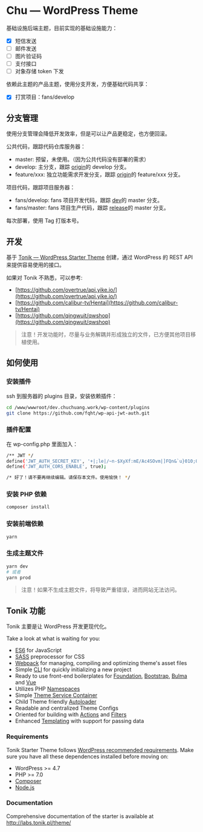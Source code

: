 # Chu — WordPress Theme

基础设施后端主题，目前实现的基础设施能力：

- [x] 短信发送
- [ ] 邮件发送
- [ ] 图片验证码
- [ ] 支付接口
- [ ] 对象存储 token 下发

依赖此主题的产品主题，使用分支开发，方便基础代码共享：

- [x] 打赏项目：fans/develop

## 分支管理

使用分支管理会降低开发效率，但是可以让产品更稳定，也方便回滚。

公共代码，跟踪代码仓库服务器：

- master: 预留，未使用。（因为公共代码没有部署的需求）
- develop: 主分支，跟踪 [origin](git@github.com:xiangming/tonik.git)的 develop 分支。
- feature/xxx: 独立功能需求开发分支，跟踪 [origin](git@github.com:xiangming/tonik.git)的 feature/xxx 分支。

项目代码，跟踪项目服务器：

- fans/develop: fans 项目开发代码，跟踪 [dev](ssh://git@165.154.22.106:7000/home/data/git/dev.git)的 master 分支。
- fans/master: fans 项目生产代码，跟踪 [release](ssh://git@165.154.22.106:7000/home/data/git/release.git)的 master 分支。

每次部署，使用 Tag 打版本号。

## 开发

基于 [Tonik — WordPress Starter Theme](http://labs.tonik.pl/theme/) 创建，通过 WordPress 的 REST API 来提供容易使用的接口。

如果对 Tonik 不熟悉，可以参考:

- [https://github.com/overtrue/api.yike.io/](https://github.com/overtrue/api.yike.io/)
- [https://github.com/calibur-tv/Hentai](https://github.com/calibur-tv/Hentai)
- [https://github.com/qingwuit/qwshop](https://github.com/qingwuit/qwshop)

> 注意！开发功能时，尽量与业务解耦并形成独立的文件，已方便其他项目移植使用。

## 如何使用

### 安装插件

ssh 到服务器的 plugins 目录，安装依赖插件：

```bash
cd /www/wwwroot/dev.chuchuang.work/wp-content/plugins
git clone https://github.com/fqht/wp-api-jwt-auth.git
```

### 插件配置

在 wp-config.php 里面加入：

```bash
/** JWT */
define('JWT_AUTH_SECRET_KEY', '+|;le|/~n-$XyXf:mE/Ac4SOvm|]FQn&`u}010;ON1adj(J{A(nm/;;P<S6qFXI[');
define('JWT_AUTH_CORS_ENABLE', true);

/* 好了！请不要再继续编辑。请保存本文件。使用愉快！ */
```

### 安装 PHP 依赖

```bash
composer install
```

### 安装前端依赖

```bash
yarn
```

### 生成主题文件

```bash
yarn dev
# 或者
yarn prod
```

> 注意！如果不生成主题文件，将导致严重错误，进而网站无法访问。

## Tonik 功能

Tonik 主要是让 WordPress 开发更现代化。

Take a look at what is waiting for you:

- [ES6](https://babeljs.io/learn-es2015/) for JavaScript
- [SASS](http://sass-lang.com/) preprocessor for CSS
- [Webpack](https://webpack.js.org/) for managing, compiling and optimizing theme's asset files
- Simple [CLI](https://github.com/tonik/cli) for quickly initializing a new project
- Ready to use front-end boilerplates for [Foundation](//foundation.zurb.com/sites.html), [Bootstrap](//getbootstrap.com/docs/3.3/), [Bulma](//bulma.io/) and [Vue](//vuejs.org/)
- Utilizes PHP [Namespaces](http://php.net/manual/pl/language.namespaces.php)
- Simple [Theme Service Container](http://symfony.com/doc/2.0/glossary.html#term-service-container)
- Child Theme friendly [Autoloader](https://en.wikipedia.org/wiki/Autoload)
- Readable and centralized Theme Configs
- Oriented for building with [Actions](https://codex.wordpress.org/Glossary#Action) and [Filters](https://codex.wordpress.org/Glossary#Filter)
- Enhanced [Templating](https://en.wikibooks.org/wiki/PHP_Programming/Why_Templating) with support for passing data

### Requirements

Tonik Starter Theme follows [WordPress recommended requirements](https://wordpress.org/about/requirements/). Make sure you have all these dependences installed before moving on:

- WordPress >= 4.7
- PHP >= 7.0
- [Composer](https://getcomposer.org)
- [Node.js](https://nodejs.org)

### Documentation

Comprehensive documentation of the starter is available at <http://labs.tonik.pl/theme/>
